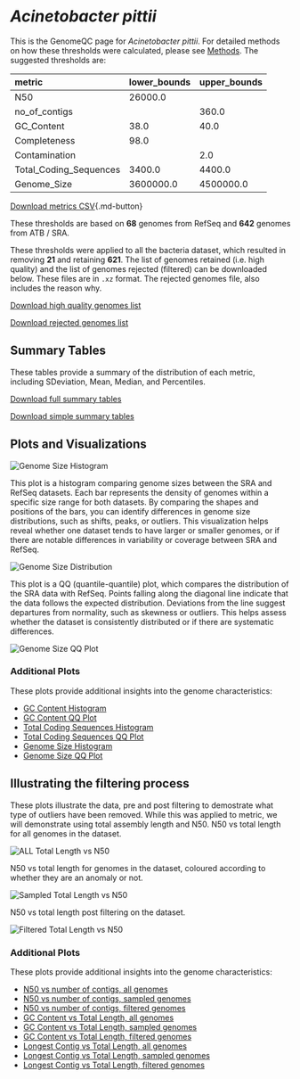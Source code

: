 # *Acinetobacter pittii*

This is the GenomeQC page for *Acinetobacter pittii*. For detailed methods on how these thresholds were calculated, please see [Methods](../../methods.md).
The suggested thresholds are: 

| metric                 | lower_bounds   | upper_bounds   |
|:-----------------------|:---------------|:---------------|
| N50                    | 26000.0        |                |
| no_of_contigs          |                | 360.0          |
| GC_Content             | 38.0           | 40.0           |
| Completeness           | 98.0           |                |
| Contamination          |                | 2.0            |
| Total_Coding_Sequences | 3400.0         | 4400.0         |
| Genome_Size            | 3600000.0      | 4500000.0      |

[Download metrics CSV](Acinetobacter_pittii_metrics.csv){.md-button}


These thresholds are based on **68** genomes from RefSeq and **642** genomes from ATB / SRA.

These thresholds were applied to all the bacteria dataset, which resulted in removing **21** and retaining **621**.
The list of genomes retained (i.e. high quality) and the list of genomes rejected (filtered) can be downloaded below. These files are in `.xz` format. The rejected genomes file, also includes the reason why.

[Download high quality genomes list](Acinetobacter_pittii_high_quality_genomes.csv.xz)


[Download rejected genomes list](Acinetobacter_pittii_filtered_out_genomes.csv.xz)



## Summary Tables
These tables provide a summary of the distribution of each metric, including SDeviation, Mean, Median, and Percentiles.

[Download full summary tables](summary.csv)

[Download simple summary tables](selected_summary.csv)

## Plots and Visualizations

![Genome Size Histogram](Genome_Size_refseq_histogram_kde.png)

This plot is a histogram comparing genome sizes between the SRA and RefSeq datasets. Each bar represents the density of genomes within a specific size range for both datasets. By comparing the shapes and positions of the bars, you can identify differences in genome size distributions, such as shifts, peaks, or outliers. This visualization helps reveal whether one dataset tends to have larger or smaller genomes, or if there are notable differences in variability or coverage between SRA and RefSeq.

![Genome Size Distribution](Genome_Size_refseq_histogram_kde.png)

This plot is a QQ (quantile-quantile) plot, which compares the distribution of the SRA data with RefSeq. Points falling along the diagonal line indicate that the data follows the expected distribution. Deviations from the line suggest departures from normality, such as skewness or outliers. This helps assess whether the dataset is consistently distributed or if there are systematic differences.

![Genome Size QQ Plot](Genome_Size_refseq_qqplot.png)

### Additional Plots

These plots provide additional insights into the genome characteristics:

- [GC Content Histogram](GC_Content_refseq_histogram_kde.png)
- [GC Content QQ Plot](GC_Content_refseq_qqplot.png)
- [Total Coding Sequences Histogram](Total_Coding_Sequences_refseq_histogram_kde.png)
- [Total Coding Sequences QQ Plot](Total_Coding_Sequences_refseq_qqplot.png)
- [Genome Size Histogram](Genome_Size_refseq_histogram_kde.png)
- [Genome Size QQ Plot](Genome_Size_refseq_qqplot.png)
## Illustrating the filtering process
These plots illustrate the data, pre and post filtering to demostrate what type of outliers have been removed. While this was applied to metric, we will demonstrate using total assembly length and N50.
N50 vs total length for all genomes in the dataset.

![ALL Total Length vs N50](Acinetobacter_pittii_all_total_length_N50.png)

N50 vs total length for genomes in the dataset, coloured according to whether they are an anomaly or not.

![Sampled Total Length vs N50](Acinetobacter_pittii_sample_total_length_N50.png)

N50 vs total length post filtering on the dataset.

![Filtered Total Length vs N50](Acinetobacter_pittii_filt_total_length_N50.png)

### Additional Plots

These plots provide additional insights into the genome characteristics:

- [N50 vs number of contigs, all genomes](Acinetobacter_pittii_all_N50_number.png)
- [N50 vs number of contigs, sampled genomes](Acinetobacter_pittii_sample_N50_number.png)
- [N50 vs number of contigs, filtered genomes](Acinetobacter_pittii_filt_N50_number.png)
- [GC Content vs Total Length, all genomes](Acinetobacter_pittii_all_total_length_GC_Content.png)
- [GC Content vs Total Length, sampled genomes](Acinetobacter_pittii_sample_total_length_GC_Content.png)
- [GC Content vs Total Length, filtered genomes](Acinetobacter_pittii_filt_total_length_GC_Content.png)
- [Longest Contig vs Total Length, all genomes](Acinetobacter_pittii_all_total_length_longest.png)
- [Longest Contig vs Total Length, sampled genomes](Acinetobacter_pittii_sample_total_length_longest.png)
- [Longest Contig vs Total Length, filtered genomes](Acinetobacter_pittii_filt_total_length_longest.png)
